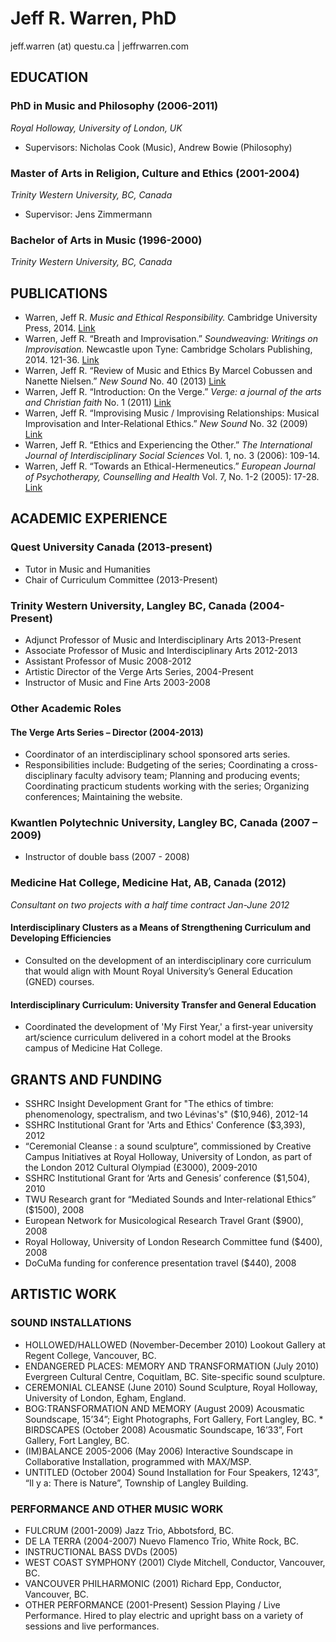 # Jeff R. Warren, PhD
jeff.warren (at) questu.ca | jeffrwarren.com

## EDUCATION
### PhD in Music and Philosophy (2006-2011)
*Royal Holloway, University of London, UK*

* Supervisors: Nicholas Cook (Music), Andrew Bowie (Philosophy)

### Master of Arts in Religion, Culture and Ethics (2001-2004)
*Trinity Western University, BC, Canada*

* Supervisor: Jens Zimmermann

### Bachelor of Arts in Music (1996-2000)
*Trinity Western University, BC, Canada*

## PUBLICATIONS
- Warren, Jeff R. *Music and Ethical Responsibility.* Cambridge University Press, 2014. [Link](http://www.cambridge.org/us/academic/subjects/music/music-criticism/music-and-ethical-responsibility)
- Warren, Jeff R. “Breath and Improvisation.” *Soundweaving: Writings on Improvisation.* Newcastle upon Tyne: Cambridge Scholars Publishing, 2014. 121-36. [Link](http://www.cambridgescholars.com/soundweaving-8)
- Warren, Jeff R. “Review of Music and Ethics By Marcel Cobussen and Nanette Nielsen.” *New Sound* No. 40 (2013) [Link](http://www.newsound.org.rs/en/pdfs/ns40/New_Sound_40.229-232.pdf)
- Warren, Jeff R. “Introduction: On the Verge.” *Verge: a journal of the arts and Christian faith* No. 1 (2011) [Link](https://journal.twu.ca/index.php/verge/article/view/5/23)
- Warren, Jeff R. “Improvising Music / Improvising Relationships: Musical Improvisation and Inter-Relational Ethics.” *New Sound* No. 32 (2009) [Link](http://www.newsound.org.rs/en/pdfs/ns32/8%20%20Jeff%20Warren.pdf)
- Warren, Jeff R. “Ethics and Experiencing the Other.” *The International Journal of Interdisciplinary Social Sciences* Vol. 1, no. 3 (2006): 109-14.
- Warren, Jeff R. “Towards an Ethical-Hermeneutics.” *European Journal of Psychotherapy, Counselling and Health* Vol. 7, No. 1-2 (2005): 17-28. [Link](http://dl.dropbox.com/u/12162202/Warren%202005%20-%20Towards%20and%20Ethical-Herm%20-%20REJP108696.pdf)

## ACADEMIC EXPERIENCE
### Quest University Canada (2013-present)
* Tutor in Music and Humanities
* Chair of Curriculum Committee (2013-Present)

### Trinity Western University, Langley BC, Canada (2004-Present)
* Adjunct Professor of Music and Interdisciplinary Arts 2013-Present
* Associate Professor of Music and Interdisciplinary Arts 2012-2013
* Assistant Professor of Music 2008-2012
* Artistic Director of the Verge Arts Series, 2004-Present
* Instructor of Music and Fine Arts 2003-2008

### Other Academic Roles
#### The Verge Arts Series – Director (2004-2013)             
* Coordinator of an interdisciplinary school sponsored arts series.
* Responsibilities include: Budgeting of the series; Coordinating a cross-disciplinary faculty advisory team; Planning and producing events; Coordinating practicum students working with the series; Organizing conferences; Maintaining the website.

### Kwantlen Polytechnic University, Langley BC, Canada (2007 – 2009)
* Instructor of double bass (2007 - 2008)

### Medicine Hat College, Medicine Hat, AB, Canada (2012)
*Consultant on two projects with a half time contract Jan-June 2012*
#### Interdisciplinary Clusters as a Means of Strengthening Curriculum and Developing Efficiencies
* Consulted on the development of an interdisciplinary core curriculum that would align with Mount Royal University’s General Education (GNED) courses.

#### Interdisciplinary Curriculum: University Transfer and General Education
* Coordinated the development of 'My First Year,' a  first-year university art/science curriculum delivered in a cohort model at the Brooks campus of Medicine Hat College.

## GRANTS AND FUNDING
* SSHRC Insight Development Grant for "The ethics of timbre: phenomenology, spectralism, and two Lévinas's" ($10,946),  2012-14
* SSHRC Institutional Grant for 'Arts and Ethics' Conference ($3,393), 2012
* “Ceremonial Cleanse : a sound sculpture”, commissioned by Creative Campus Initiatives at Royal Holloway, University of London, as part of the London 2012 Cultural Olympiad (£3000), 2009-2010
* SSHRC Institutional Grant for ‘Arts and Genesis’ conference ($1,504), 2010
* TWU Research grant for “Mediated Sounds and Inter-relational Ethics”  ($1500), 2008
* European Network for Musicological Research Travel Grant ($900), 2008
* Royal Holloway, University of London Research Committee fund ($400), 2008
* DoCuMa funding for conference presentation travel ($440), 2008

## ARTISTIC WORK
### SOUND INSTALLATIONS
* HOLLOWED/HALLOWED (November-December 2010) Lookout Gallery at Regent College, Vancouver, BC.
* ENDANGERED PLACES: MEMORY AND TRANSFORMATION (July 2010) Evergreen Cultural Centre, Coquitlam, BC. Site-specific sound sculpture.
* CEREMONIAL CLEANSE (June 2010) Sound Sculpture, Royal Holloway, University of London, Egham, England.
* BOG:TRANSFORMATION AND MEMORY (August 2009) Acousmatic Soundscape, 15’34”; Eight Photographs, Fort Gallery, Fort Langley, BC. * BIRDSCAPES (October 2008) Acousmatic Soundscape, 16’33”, Fort Gallery, Fort Langley, BC.
* (IM)BALANCE 2005-2006 (May 2006) Interactive Soundscape in Collaborative Installation, programmed with MAX/MSP.
* UNTITLED (October 2004) Sound Installation for Four Speakers, 12’43”, “Il y a: There is Nature”, Township of Langley Building.

### PERFORMANCE AND OTHER MUSIC WORK
* FULCRUM (2001-2009) Jazz Trio, Abbotsford, BC.
* DE LA TERRA (2004-2007) Nuevo Flamenco Trio, White Rock, BC.
* INSTRUCTIONAL BASS DVDs (2005)
* WEST COAST SYMPHONY (2001) Clyde Mitchell, Conductor, Vancouver, BC.
* VANCOUVER PHILHARMONIC (2001) Richard Epp, Conductor, Vancouver, BC.
* OTHER PERFORMANCE (2001-Present) Session Playing / Live Performance. Hired to play electric and upright bass on a variety of sessions and live performances.
